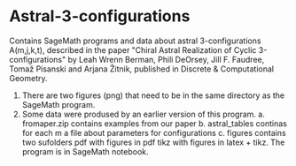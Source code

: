 # Astral-3-configurations

Contains SageMath programs and data about astral 3-configurations A(m,j,k,t),
described in the paper "Chiral Astral Realization of Cyclic 3-configurations"
by Leah Wrenn Berman, Phili DeOrsey, Jill F. Faudree, Tomaž Pisanski and Arjana Žitnik,
published in Discrete & Computational Geometry.

1. There are two figures (png) that need to be in the same directory as the SageMath program.
2. Some data were prodused by an earlier version of this program.
  a. fromaper.zip contains examples from our paper
  b. astral_tables continas for each m a file about parameters for configurations
  c. figures contains two sufolders
    pdf with figures in pdf
    tikz with figures in latex + tikz.
The program is in SageMath notebook.

